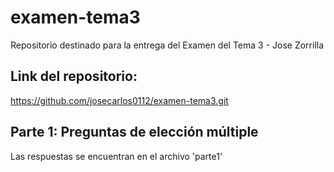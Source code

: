 # examen-tema3
Repositorio destinado para la entrega del Examen del Tema 3 - Jose Zorrilla
## Link del repositorio:
   https://github.com/josecarlos0112/examen-tema3.git
## Parte 1: Preguntas de elección múltiple
   Las respuestas se encuentran en el archivo 'parte1'
   
